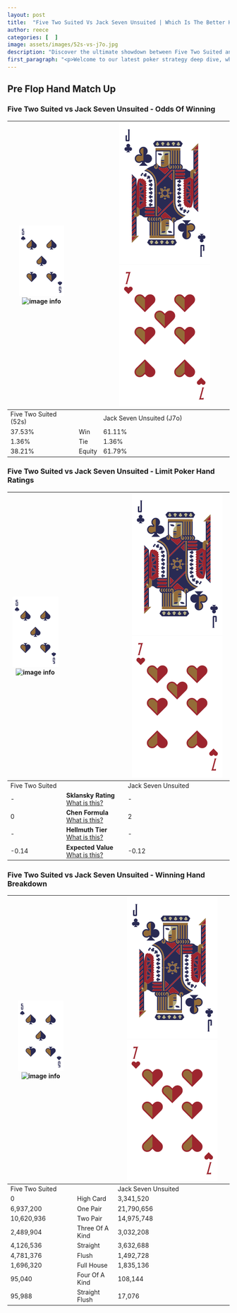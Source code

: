 ```yaml
---
layout: post
title:  "Five Two Suited Vs Jack Seven Unsuited | Which Is The Better Hand In Poker? A Complete Guide"
author: reece
categories: [  ]
image: assets/images/52s-vs-j7o.jpg
description: "Discover the ultimate showdown between Five Two Suited and Jack Seven Unsuited in poker! Uncover the odds, strategies, and scenarios where one hand triumphs over the other. Get ready to up your poker game with this thrilling analysis."
first_paragraph: "<p>Welcome to our latest poker strategy deep dive, where we're pitting two distinct hands against each other in a high-stakes showdown: Five Two Suited vs Jack Seven Unsuited.</p><p>In the dynamic world of poker, every decision counts, and knowing which hand holds the upper hand is key to your success at the table.</p><p>In this article, we'll dissect these two hands, explore the scenarios where one dominates the other, and equip you with the knowledge to make strategic choices that can tip the odds in your favor.</p><p>Get ready to unravel the intriguing dynamics of these poker hands and elevate your game to new heights.</p>"
---
```




[comment]: # (sp0)

## Pre Flop Hand Match Up

<div class="table hand-ratings" markdown="1"> 



### Five Two Suited vs Jack Seven Unsuited - Odds Of Winning


    
| ![image info](assets/images/hand1/5.png) ![image info](assets/images/hand1/2s.png) |  | ![image info](assets/images/hand2/J.png) ![image info](assets/images/hand2/7o.png) |
| -------- | -------- | -------- |
| Five Two Suited (52s) |  | Jack Seven Unsuited (J7o) |
| 37.53% | Win | 61.11% |
| 1.36% | Tie | 1.36% |
| 38.21% | Equity | 61.79% |




[comment]: # (sp1)



### Five Two Suited vs Jack Seven Unsuited - Limit Poker Hand Ratings


    
| ![image info](assets/images/hand1/5.png) ![image info](assets/images/hand1/2s.png) |  | ![image info](assets/images/hand2/J.png) ![image info](assets/images/hand2/7o.png) |
| -------- | -------- | -------- |
| Five Two Suited |  | Jack Seven Unsuited |
| - | **Sklansky Rating** [What is this?](/sklansky-rating-explained) | - |
| 0 | **Chen Formula** [What is this?](/chen-formula-explained) | 2 |
| - | **Hellmuth Tier** [What is this?](/Hellmuth-tier-explained) | - |
| -0.14 | **Expected Value** [What is this?](/expected-value-explained) | -0.12 |




[comment]: # (sp2)



### Five Two Suited vs Jack Seven Unsuited - Winning Hand Breakdown


    
| ![image info](assets/images/hand1/5.png) ![image info](assets/images/hand1/2s.png) |  | ![image info](assets/images/hand2/J.png) ![image info](assets/images/hand2/7o.png) |
| -------- | -------- | -------- |
| Five Two Suited |  | Jack Seven Unsuited |
| 0 | High Card | 3,341,520 |
| 6,937,200 | One Pair | 21,790,656 |
| 10,620,936 | Two Pair | 14,975,748 |
| 2,489,904 | Three Of A Kind | 3,032,208 |
| 4,126,536 | Straight | 3,632,688 |
| 4,781,376 | Flush | 1,492,728 |
| 1,696,320 | Full House | 1,835,136 |
| 95,040 | Four Of A Kind | 108,144 |
| 95,988 | Straight Flush | 17,076 |




[comment]: # (sp3)



</div>

[comment]: # (sp4)



[comment]: # (sp5)

